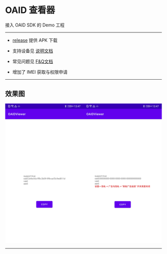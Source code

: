 # OAID 查看器
接入 OAID SDK 的 Demo 工程
***
- [release](../..//releases) 提供 APK 下载

- 支持设备见 [说明文档](./Doc/移动智能终端补充设备标识体系统一调用SDK开发者说明文档v1.0.25.pdf)

- 常见问题见 [F&Q文档](./Doc/移动智能终端补充设备标识体系统一调用SDK%20F&Qv2.4.pdf)

- 增加了 IMEI 获取与权限申请

***

## 效果图

![效果图](./imgs/2.png)

---